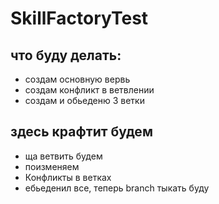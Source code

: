 # SkillFactoryTest
## что буду делать:
* создам основную вервь
* создам конфликт в ветвлении
* создам и обьеденю 3 ветки
## здесь крафтит будем
* ща ветвить будем
* поизменяем
* Конфликты в ветках
* ебьеденил все, теперь branch тыкать буду
